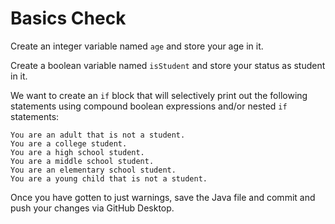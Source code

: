 # Basics Check

Create an integer variable named `age` and store your age in it.

Create a boolean variable named `isStudent` and store your status as student in it.

We want to create an `if` block that will selectively print out the following statements using compound boolean expressions and/or nested `if` statements:

```
You are an adult that is not a student.
You are a college student.
You are a high school student.
You are a middle school student.
You are an elementary school student.
You are a young child that is not a student.
```

Once you have gotten to just warnings, save the Java file and commit and push your changes via GitHub Desktop.
